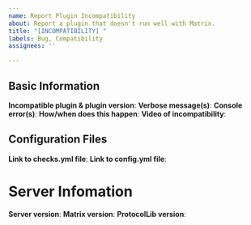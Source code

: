 ```yaml
---
name: Report Plugin Incompatibility
about: Report a plugin that doesn't run well with Matrix.
title: "[INCOMPATIBILITY] "
labels: Bug, Compatibility
assignees: ''

---
```


## Basic Information
**Incompatible plugin & plugin version**: 
**Verbose message(s)**: 
**Console error(s)**: 
**How/when does this happen**: 
**Video of incompatibility**: 

## Configuration Files
**Link to checks.yml file**: 
**Link to config.yml file**: 

# Server Infomation
**Server version**: 
**Matrix version**: 
**ProtocolLib version**:
